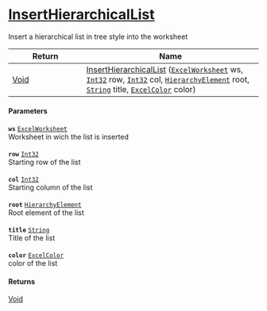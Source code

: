 # [InsertHierarchicalList](./ExcelHelper--InsertHierarchicalList.md)

Insert a hierarchical list in tree style into the worksheet

| Return<div><a href="#"><img width=375></a></div> | Name<div><a href="#"><img width=525></a></div> | 
| --- | --- | 
| [Void](https://docs.microsoft.com/en-us/dotnet/api/System.Void) | [InsertHierarchicalList](./ExcelHelper--InsertHierarchicalList.md) ([`ExcelWorksheet`](./ExcelHelper--InsertHierarchicalList.md) ws, [`Int32`](https://docs.microsoft.com/en-us/dotnet/api/System.Int32) row, [`Int32`](https://docs.microsoft.com/en-us/dotnet/api/System.Int32) col, [`HierarchyElement`](./../HierarchyElement.md) root, [`String`](https://docs.microsoft.com/en-us/dotnet/api/System.String) title, [`ExcelColor`](./../Excel/ExcelColor.md) color) | 


#### Parameters
**`ws`**  [`ExcelWorksheet`](./ExcelHelper--InsertHierarchicalList.md)<br>Worksheet in wich the list is inserted<br><br>**`row`**  [`Int32`](https://docs.microsoft.com/en-us/dotnet/api/System.Int32)<br>Starting row of the list<br><br>**`col`**  [`Int32`](https://docs.microsoft.com/en-us/dotnet/api/System.Int32)<br>Starting column of the list<br><br>**`root`**  [`HierarchyElement`](./../HierarchyElement.md)<br>Root element of the list<br><br>**`title`**  [`String`](https://docs.microsoft.com/en-us/dotnet/api/System.String)<br>Title of the list<br><br>**`color`**  [`ExcelColor`](./../Excel/ExcelColor.md)<br>color of the list
#### Returns
[Void](https://docs.microsoft.com/en-us/dotnet/api/System.Void)<br>
